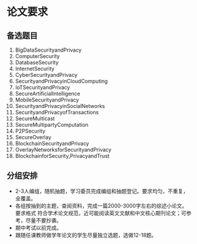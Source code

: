 # 论文要求

## 备选题目

1. BigDataSecurityandPrivacy
2. ComputerSecurity
3. DatabaseSecurity
4. InternetSecurity
5. CyberSecurityandPrivacy
6. SecurityandPrivacyinCloudComputing
7. IoTSecurityandPrivacy
8. SecureArtificialIntelligence
9. MobileSecurityandPrivacy
10. SecurityandPrivacyinSocialNetworks
11. SecurityandPrivacyofTransactions
12. SecureMulticast
13. SecureMultipartyComputation
14. P2PSecurity
15. SecureOverlay
16. BlockchainSecurityandPrivacy
17. OverlayNetworksforSecurityandPrivacy
18. BlockchainforSecurity,PrivacyandTrust

## 分组安排

- 2-3人编组，随机抽题，学习委员完成编组和抽题登记。要求均匀，不重复，全覆盖。
- 各组按抽到的主题，查阅资料，完成一篇2000-3000字左右的综述小论文。要求格式
符合学术论文规范，近可能阅读英文文献和中文核心期刊论文；可参考，尽量不要抄袭。
- 期中考试以前完成。
- 跟随任课教师做学年论文的学生尽量独立选题，选做12-18题。
